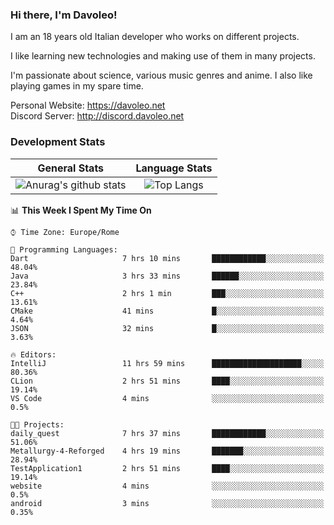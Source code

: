 ### Hi there, I'm Davoleo!

I am an 18 years old Italian developer who works on different projects.

I like learning new technologies and making use of them in many projects.

I'm passionate about science, various music genres and anime.
I also like playing games in my spare time.

Personal Website: https://davoleo.net <br>
Discord Server: http://discord.davoleo.net

### Development Stats

General Stats             |  Language Stats
:-------------------------:|:-------------------------:
![Anurag's github stats](https://github-readme-stats.vercel.app/api?username=Davoleo&count_private=true&show_icons=true&theme=tokyonight)  |  ![Top Langs](https://github-readme-stats.vercel.app/api/top-langs/?username=Davoleo&theme=tokyonight&layout=compact)



<!--START_SECTION:waka-->
📊 **This Week I Spent My Time On** 

```text
⌚︎ Time Zone: Europe/Rome

💬 Programming Languages: 
Dart                     7 hrs 10 mins       ████████████░░░░░░░░░░░░░   48.04% 
Java                     3 hrs 33 mins       ██████░░░░░░░░░░░░░░░░░░░   23.84% 
C++                      2 hrs 1 min         ███░░░░░░░░░░░░░░░░░░░░░░   13.61% 
CMake                    41 mins             █░░░░░░░░░░░░░░░░░░░░░░░░   4.64% 
JSON                     32 mins             █░░░░░░░░░░░░░░░░░░░░░░░░   3.63%

🔥 Editors: 
IntelliJ                 11 hrs 59 mins      ████████████████████░░░░░   80.36% 
CLion                    2 hrs 51 mins       ████░░░░░░░░░░░░░░░░░░░░░   19.14% 
VS Code                  4 mins              ░░░░░░░░░░░░░░░░░░░░░░░░░   0.5%

🐱‍💻 Projects: 
daily_quest              7 hrs 37 mins       ████████████░░░░░░░░░░░░░   51.06% 
Metallurgy-4-Reforged    4 hrs 19 mins       ███████░░░░░░░░░░░░░░░░░░   28.94% 
TestApplication1         2 hrs 51 mins       ████░░░░░░░░░░░░░░░░░░░░░   19.14% 
website                  4 mins              ░░░░░░░░░░░░░░░░░░░░░░░░░   0.5% 
android                  3 mins              ░░░░░░░░░░░░░░░░░░░░░░░░░   0.35%

```


<!--END_SECTION:waka-->

<!--
**Davoleo/Davoleo** is a ✨ _special_ ✨ repository because its `README.md` (this file) appears on your GitHub profile.

https://gist.github.com/Davoleo/43516c64c8169e24dc2571c34713863b

Here are some ideas to get you started:

- 🔭 I’m currently working on ...
- 🌱 I’m currently learning ...
- 👯 I’m looking to collaborate on ...
- 🤔 I’m looking for help with ...
- 💬 Ask me about ...
- 📫 How to reach me: ...
- 😄 Pronouns: ...
- ⚡ Fun fact: ...
-->
